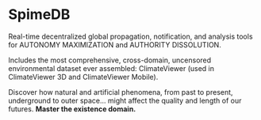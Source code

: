 SpimeDB
=======


Real-time decentralized global propagation, notification, and analysis tools for AUTONOMY MAXIMIZATION and AUTHORITY DISSOLUTION.

Includes the most comprehensive, cross-domain, uncensored environmental dataset ever assembled: ClimateViewer (used in ClimateViewer 3D and ClimateViewer Mobile).

Discover how natural and artificial phenomena, from past to present, underground to outer space... might affect the quality and length of our futures. __Master the existence domain.__

